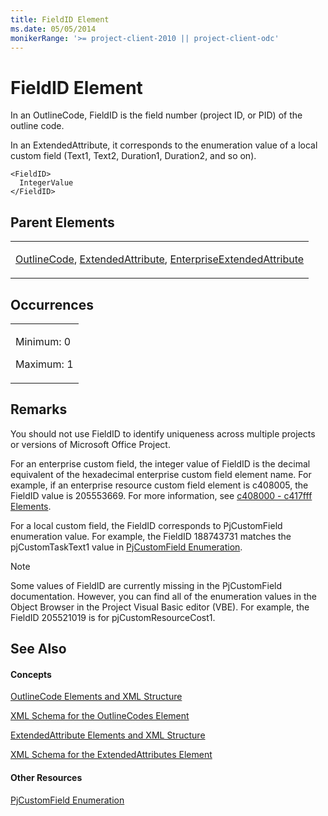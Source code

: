 ```yaml
---
title: FieldID Element
ms.date: 05/05/2014
monikerRange: '>= project-client-2010 || project-client-odc'
---
```


# FieldID Element




In an OutlineCode, FieldID is the field number (project ID, or PID) of the outline code.

In an ExtendedAttribute, it corresponds to the enumeration value of a local custom field (Text1, Text2, Duration1, Duration2, and so on).

    <FieldID>
      IntegerValue
    </FieldID>

## Parent Elements

<table>
<colgroup>
<col style="width: 100%" />
</colgroup>
<tbody>
<tr class="odd">
<td><p><a href="outlinecode-element.md">OutlineCode</a>, <a href="extendedattribute-element.md">ExtendedAttribute</a>, <a href="enterpriseextendedattribute-element.md">EnterpriseExtendedAttribute</a></p></td>
</tr>
</tbody>
</table>

## Occurrences

<table>
<colgroup>
<col style="width: 100%" />
</colgroup>
<tbody>
<tr class="odd">
<td><p>Minimum: 0</p>
<p>Maximum: 1</p></td>
</tr>
</tbody>
</table>

## Remarks

You should not use FieldID to identify uniqueness across multiple projects or versions of Microsoft Office Project.

For an enterprise custom field, the integer value of FieldID is the decimal equivalent of the hexadecimal enterprise custom field element name. For example, if an enterprise resource custom field element is c408005, the FieldID value is 205553669. For more information, see [c408000 - c417fff Elements](c408000-c417fff-elements.md).

For a local custom field, the FieldID corresponds to PjCustomField enumeration value. For example, the FieldID 188743731 matches the pjCustomTaskText1 value in [PjCustomField Enumeration](http://msdn2.microsoft.com/en-ca/library/bb221982.aspx).


> [!NOTE]
> Some values of FieldID are currently missing in the PjCustomField documentation. However, you can find all of the enumeration values in the Object Browser in the Project Visual Basic editor (VBE). For example, the FieldID 205521019 is for pjCustomResourceCost1.


## See Also

#### Concepts

[OutlineCode Elements and XML Structure](outlinecode-elements-and-xml-structure.md)

[XML Schema for the OutlineCodes Element](xml-schema-for-the-outlinecodes-element.md)

[ExtendedAttribute Elements and XML Structure](extendedattribute-elements-and-xml-structure.md)

[XML Schema for the ExtendedAttributes Element](xml-schema-for-the-extendedattributes-element.md)

#### Other Resources

[PjCustomField Enumeration](http://msdn2.microsoft.com/en-ca/library/bb221982.aspx)

